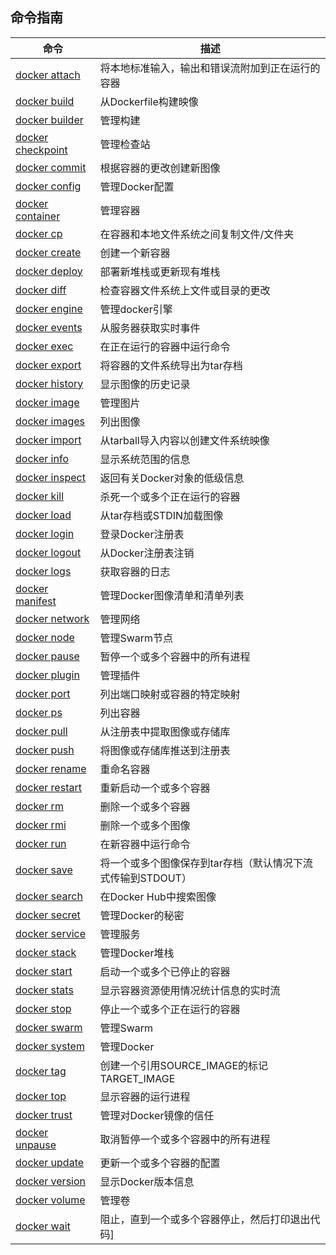 
## 命令指南
| 命令 | 描述 |
| - | - |
| [docker attach](https://docs.docker.com/engine/reference/commandline/attach/) | 将本地标准输入，输出和错误流附加到正在运行的容器 |
| [docker build](https://docs.docker.com/engine/reference/commandline/build/) | 从Dockerfile构建映像 |
| [docker builder ](https://docs.docker.com/engine/reference/commandline/builder/) | 管理构建 |
| [docker checkpoint](https://docs.docker.com/engine/reference/commandline/checkpoint/) | 管理检查站 |
| [docker commit](https://docs.docker.com/engine/reference/commandline/commit/) | 根据容器的更改创建新图像 |
| [docker config](https://docs.docker.com/engine/reference/commandline/config/) | 管理Docker配置 |
| [docker container](https://docs.docker.com/engine/reference/commandline/container/) | 管理容器 |
| [docker cp](https://docs.docker.com/engine/reference/commandline/cp/) | 在容器和本地文件系统之间复制文件/文件夹 |
| [docker create](https://docs.docker.com/engine/reference/commandline/create/) | 创建一个新容器 |
| [docker deploy](https://docs.docker.com/engine/reference/commandline/deploy/) | 部署新堆栈或更新现有堆栈 |
| [docker diff](https://docs.docker.com/engine/reference/commandline/diff/) | 检查容器文件系统上文件或目录的更改 |
| [docker engine](https://docs.docker.com/engine/reference/commandline/engine/) | 管理docker引擎 |
| [docker events](https://docs.docker.com/engine/reference/commandline/events/) | 从服务器获取实时事件 |
| [docker exec](https://docs.docker.com/engine/reference/commandline/exec/) | 在正在运行的容器中运行命令 |
| [docker export](https://docs.docker.com/engine/reference/commandline/export/) | 将容器的文件系统导出为tar存档 |
| [docker history](https://docs.docker.com/engine/reference/commandline/history/) | 显示图像的历史记录 |
| [docker image](https://docs.docker.com/engine/reference/commandline/image/) | 管理图片 |
| [docker images](https://docs.docker.com/engine/reference/commandline/images/) | 列出图像 |
| [docker import](https://docs.docker.com/engine/reference/commandline/import/) | 从tarball导入内容以创建文件系统映像 |
| [docker info](https://docs.docker.com/engine/reference/commandline/info/) | 显示系统范围的信息 |
| [docker inspect](https://docs.docker.com/engine/reference/commandline/inspect/) | 返回有关Docker对象的低级信息 |
| [docker kill](https://docs.docker.com/engine/reference/commandline/kill/) | 杀死一个或多个正在运行的容器 |
| [docker load](https://docs.docker.com/engine/reference/commandline/load/) | 从tar存档或STDIN加载图像 |
| [docker login](https://docs.docker.com/engine/reference/commandline/login/) | 登录Docker注册表 |
| [docker logout](https://docs.docker.com/engine/reference/commandline/logout/) | 从Docker注册表注销 |
| [docker logs](https://docs.docker.com/engine/reference/commandline/logs/) | 获取容器的日志 |
| [docker manifest](https://docs.docker.com/engine/reference/commandline/manifest/) | 管理Docker图像清单和清单列表 |
| [docker network](https://docs.docker.com/engine/reference/commandline/network/) | 管理网络 |
| [docker node](https://docs.docker.com/engine/reference/commandline/node/) | 管理Swarm节点 |
| [docker pause](https://docs.docker.com/engine/reference/commandline/pause/) | 暂停一个或多个容器中的所有进程 |
| [docker plugin](https://docs.docker.com/engine/reference/commandline/plugin/) | 管理插件 |
| [docker port](https://docs.docker.com/engine/reference/commandline/port/) | 列出端口映射或容器的特定映射 |
| [docker ps](https://docs.docker.com/engine/reference/commandline/ps/) | 列出容器 |
| [docker pull](https://docs.docker.com/engine/reference/commandline/pull/) | 从注册表中提取图像或存储库 |
| [docker push](https://docs.docker.com/engine/reference/commandline/push/) | 将图像或存储库推送到注册表 |
| [docker rename](https://docs.docker.com/engine/reference/commandline/rename/) | 重命名容器 |
| [docker restart](https://docs.docker.com/engine/reference/commandline/restart/) | 重新启动一个或多个容器 |
| [docker rm](https://docs.docker.com/engine/reference/commandline/rm/) | 删除一个或多个容器 |
| [docker rmi](https://docs.docker.com/engine/reference/commandline/rmi/) | 删除一个或多个图像 |
| [docker run](https://docs.docker.com/engine/reference/commandline/run/) | 在新容器中运行命令 |
| [docker save](https://docs.docker.com/engine/reference/commandline/save/) | 将一个或多个图像保存到tar存档（默认情况下流式传输到STDOUT） |
| [docker search](https://docs.docker.com/engine/reference/commandline/search/) | 在Docker Hub中搜索图像 |
| [docker secret](https://docs.docker.com/engine/reference/commandline/secret/) | 管理Docker的秘密 |
| [docker service](https://docs.docker.com/engine/reference/commandline/service/) | 管理服务 |
| [docker stack](https://docs.docker.com/engine/reference/commandline/stack/) | 管理Docker堆栈 |
| [docker start](https://docs.docker.com/engine/reference/commandline/start/) | 启动一个或多个已停止的容器 |
| [docker stats](https://docs.docker.com/engine/reference/commandline/stats/) | 显示容器资源使用情况统计信息的实时流 |
| [docker stop](https://docs.docker.com/engine/reference/commandline/stop/) | 停止一个或多个正在运行的容器 |
| [docker swarm](https://docs.docker.com/engine/reference/commandline/swarm/) | 管理Swarm |
| [docker system](https://docs.docker.com/engine/reference/commandline/system/) | 管理Docker |
| [docker tag](https://docs.docker.com/engine/reference/commandline/tag/) | 创建一个引用SOURCE_IMAGE的标记TARGET_IMAGE |
| [docker top](https://docs.docker.com/engine/reference/commandline/top/) | 显示容器的运行进程 |
| [docker trust](https://docs.docker.com/engine/reference/commandline/trust/) | 管理对Docker镜像的信任 |
| [docker unpause](https://docs.docker.com/engine/reference/commandline/unpause/) | 取消暂停一个或多个容器中的所有进程 |
| [docker update](https://docs.docker.com/engine/reference/commandline/update/) | 更新一个或多个容器的配置 |
| [docker version](https://docs.docker.com/engine/reference/commandline/version/) | 显示Docker版本信息 |
| [docker volume](https://docs.docker.com/engine/reference/commandline/volume/) | 管理卷 |
| [docker wait](https://docs.docker.com/engine/reference/commandline/wait/) | 阻止，直到一个或多个容器停止，然后打印退出代码]| 